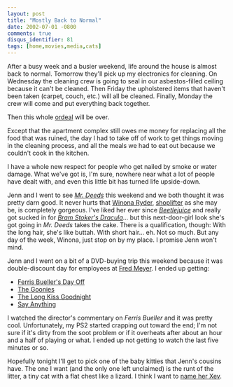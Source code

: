 ```yaml
---
layout: post
title: "Mostly Back to Normal"
date: 2002-07-01 -0800
comments: true
disqus_identifier: 81
tags: [home,movies,media,cats]
---
```

After a busy week and a busier weekend, life around the house is almost
back to normal. Tomorrow they'll pick up my electronics for cleaning. On
Wednesday the cleaning crew is going to seal in our asbestos-filled
ceiling because it can't be cleaned. Then Friday the upholstered items
that haven't been taken (carpet, couch, etc.) will all be cleaned.
Finally, Monday the crew will come and put everything back together.

 Then this whole [ordeal](/archive/2002/06/25/smoke-on-the-water.aspx)
will be over.

 Except that the apartment complex still owes me money for replacing all
the food that was ruined, the day I had to take off of work to get
things moving in the cleaning process, and all the meals we had to eat
out because we couldn't cook in the kitchen.

 I have a whole new respect for people who get nailed by smoke or water
damage. What we've got is, I'm sure, nowhere near what a lot of people
have dealt with, and even this little bit has turned life upside-down.

 Jenn and I went to see *[Mr. Deeds](http://us.imdb.com/Title?0280590)*
this weekend and we both thought it was pretty darn good. It never hurts
that [Winona Ryder](http://us.imdb.com/Name?Ryder,+Winona),
[shoplifter](http://us.imdb.com/WN?20020204#3) as she may be, is
completely gorgeous. I've liked her ever since
*[Beetlejuice](http://www.amazon.com/exec/obidos/ASIN/0790731479/mhsvortex)*
and really got sucked in for *[Bram Stoker's
Dracula](http://www.amazon.com/exec/obidos/ASIN/0800177177/mhsvortex)*...
but this next-door-girl look she's got going in *Mr. Deeds* takes the
cake. There is a qualification, though: With the long hair, she's like
buttah. With short hair... eh. Not so much. But any day of the week,
Winona, just stop on by my place. I promise Jenn won't mind.

 Jenn and I went on a bit of a DVD-buying trip this weekend because it
was double-discount day for employees at [Fred
Meyer](http://www.fredmeyer.com). I ended up getting:

- [Ferris Bueller's Day
    Off](http://www.amazon.com/exec/obidos/ASIN/B00001MXXH/mhsvortex)
- [The
    Goonies](http://www.amazon.com/exec/obidos/ASIN/B00005J6UP/mhsvortex)
- [The Long Kiss
    Goodnight](http://www.amazon.com/exec/obidos/ASIN/0800195175/mhsvortex)
- [Say
    Anything](http://www.amazon.com/exec/obidos/ASIN/B00003CXCI/mhsvortex)

 I watched the director's commentary on *Ferris Bueller* and it was
pretty cool. Unfortunately, my PS2 started crapping out toward the end;
I'm not sure if it's dirty from the soot problem or if it overheats
after about an hour and a half of playing or what. I ended up not
getting to watch the last five minutes or so.

 Hopefully tonight I'll get to pick one of the baby kitties that Jenn's
cousins have. The one I want (and the only one left unclaimed) is the
runt of the litter, a tiny cat with a flat chest like a lizard. I think
I want to [name her Xev](http://www.lexx.com).
